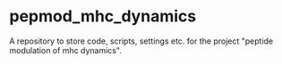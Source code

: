 # pepmod_mhc_dynamics
A repository to store code, scripts, settings etc. for the project "peptide modulation of mhc dynamics".
